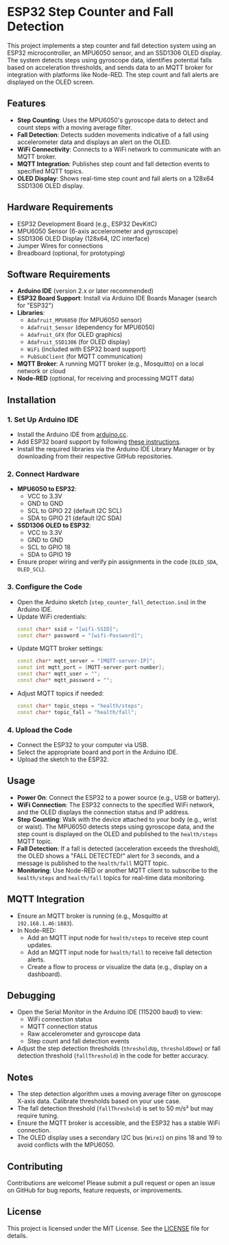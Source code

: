 
# ESP32 Step Counter and Fall Detection

This project implements a step counter and fall detection system using an ESP32 microcontroller, an MPU6050 sensor, and an SSD1306 OLED display. The system detects steps using gyroscope data, identifies potential falls based on acceleration thresholds, and sends data to an MQTT broker for integration with platforms like Node-RED. The step count and fall alerts are displayed on the OLED screen.

## Features
- **Step Counting**: Uses the MPU6050's gyroscope data to detect and count steps with a moving average filter.
- **Fall Detection**: Detects sudden movements indicative of a fall using accelerometer data and displays an alert on the OLED.
- **WiFi Connectivity**: Connects to a WiFi network to communicate with an MQTT broker.
- **MQTT Integration**: Publishes step count and fall detection events to specified MQTT topics.
- **OLED Display**: Shows real-time step count and fall alerts on a 128x64 SSD1306 OLED display.

## Hardware Requirements
- ESP32 Development Board (e.g., ESP32 DevKitC)
- MPU6050 Sensor (6-axis accelerometer and gyroscope)
- SSD1306 OLED Display (128x64, I2C interface)
- Jumper Wires for connections
- Breadboard (optional, for prototyping)

## Software Requirements
- **Arduino IDE** (version 2.x or later recommended)
- **ESP32 Board Support**: Install via Arduino IDE Boards Manager (search for "ESP32")
- **Libraries**:
  - `Adafruit_MPU6050` (for MPU6050 sensor)
  - `Adafruit_Sensor` (dependency for MPU6050)
  - `Adafruit_GFX` (for OLED graphics)
  - `Adafruit_SSD1306` (for OLED display)
  - `WiFi` (included with ESP32 board support)
  - `PubSubClient` (for MQTT communication)
- **MQTT Broker**: A running MQTT broker (e.g., Mosquitto) on a local network or cloud
- **Node-RED** (optional, for receiving and processing MQTT data)

## Installation

### 1. Set Up Arduino IDE
- Install the Arduino IDE from [arduino.cc](https://www.arduino.cc/en/software).
- Add ESP32 board support by following [these instructions](https://docs.espressif.com/projects/arduino-esp32/en/latest/installing.html).
- Install the required libraries via the Arduino IDE Library Manager or by downloading from their respective GitHub repositories.

### 2. Connect Hardware
- **MPU6050 to ESP32**:
  - VCC to 3.3V
  - GND to GND
  - SCL to GPIO 22 (default I2C SCL)
  - SDA to GPIO 21 (default I2C SDA)
- **SSD1306 OLED to ESP32**:
  - VCC to 3.3V
  - GND to GND
  - SCL to GPIO 18
  - SDA to GPIO 19
- Ensure proper wiring and verify pin assignments in the code (`OLED_SDA`, `OLED_SCL`).

### 3. Configure the Code
- Open the Arduino sketch (`step_counter_fall_detection.ino`) in the Arduino IDE.
- Update WiFi credentials:
  ```cpp
  const char* ssid = "[wifi-SSID]";
  const char* password = "[wifi-Password]";
  ```
- Update MQTT broker settings:
  ```cpp
  const char* mqtt_server = "[MQTT-server-IP]";
  const int mqtt_port = [MQTT-server-port-number];
  const char* mqtt_user = "";
  const char* mqtt_password = "";
  ```
- Adjust MQTT topics if needed:
  ```cpp
  const char* topic_steps = "health/steps";
  const char* topic_fall = "health/fall";
  ```

### 4. Upload the Code
- Connect the ESP32 to your computer via USB.
- Select the appropriate board and port in the Arduino IDE.
- Upload the sketch to the ESP32.

## Usage
- **Power On**: Connect the ESP32 to a power source (e.g., USB or battery).
- **WiFi Connection**: The ESP32 connects to the specified WiFi network, and the OLED displays the connection status and IP address.
- **Step Counting**: Walk with the device attached to your body (e.g., wrist or waist). The MPU6050 detects steps using gyroscope data, and the step count is displayed on the OLED and published to the `health/steps` MQTT topic.
- **Fall Detection**: If a fall is detected (acceleration exceeds the threshold), the OLED shows a "FALL DETECTED!" alert for 3 seconds, and a message is published to the `health/fall` MQTT topic.
- **Monitoring**: Use Node-RED or another MQTT client to subscribe to the `health/steps` and `health/fall` topics for real-time data monitoring.

## MQTT Integration
- Ensure an MQTT broker is running (e.g., Mosquitto at `192.168.1.46:1883`).
- In Node-RED:
  - Add an MQTT input node for `health/steps` to receive step count updates.
  - Add an MQTT input node for `health/fall` to receive fall detection alerts.
  - Create a flow to process or visualize the data (e.g., display on a dashboard).

## Debugging
- Open the Serial Monitor in the Arduino IDE (115200 baud) to view:
  - WiFi connection status
  - MQTT connection status
  - Raw accelerometer and gyroscope data
  - Step count and fall detection events
- Adjust the step detection thresholds (`thresholdUp`, `thresholdDown`) or fall detection threshold (`fallThreshold`) in the code for better accuracy.

## Notes
- The step detection algorithm uses a moving average filter on gyroscope X-axis data. Calibrate thresholds based on your use case.
- The fall detection threshold (`fallThreshold`) is set to 50 m/s² but may require tuning.
- Ensure the MQTT broker is accessible, and the ESP32 has a stable WiFi connection.
- The OLED display uses a secondary I2C bus (`Wire1`) on pins 18 and 19 to avoid conflicts with the MPU6050.

## Contributing
Contributions are welcome! Please submit a pull request or open an issue on GitHub for bug reports, feature requests, or improvements.

## License
This project is licensed under the MIT License. See the [LICENSE](LICENSE) file for details.


